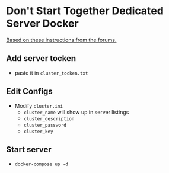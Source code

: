 

# Don't Start Together Dedicated Server Docker

[Based on these instructions from the forums.](http://forums.kleientertainment.com/topic/64441-dedicated-server-quick-setup-guide-linux/)

## Add server tocken

* paste it in `cluster_tocken.txt`

## Edit Configs

* Modify `cluster.ini`
	- `cluster_name` will show up in server listings
    - `cluster_description`
    - `cluster_password`
    - `cluster_key`

## Start server

* `docker-compose up -d`